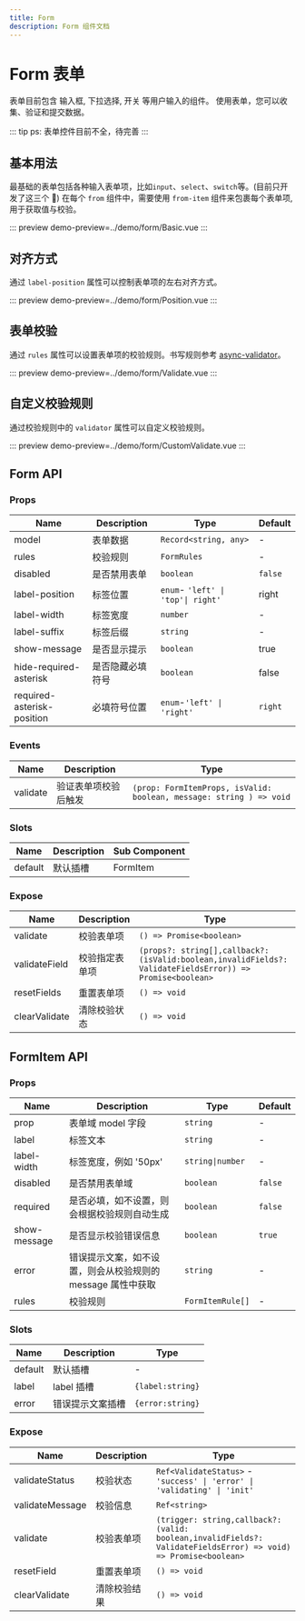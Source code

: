 ```yaml
---
title: Form
description: Form 组件文档
---
```


# Form 表单

表单目前包含 输入框, 下拉选择, 开关 等用户输入的组件。 使用表单，您可以收集、验证和提交数据。

::: tip
ps: 表单控件目前不全，待完善
:::

## 基本用法

最基础的表单包括各种输入表单项，比如`input`、`select`、`switch`等。(目前只开发了这三个 🤣)
在每个 `from` 组件中，需要使用 `from-item` 组件来包裹每个表单项,用于获取值与校验。

::: preview
demo-preview=../demo/form/Basic.vue
:::

## 对齐方式

通过 `label-position` 属性可以控制表单项的左右对齐方式。

::: preview
demo-preview=../demo/form/Position.vue
:::

## 表单校验

通过 `rules` 属性可以设置表单项的校验规则。书写规则参考 [async-validator](https://github.com/yiminghe/async-validator)。

::: preview
demo-preview=../demo/form/Validate.vue
:::

## 自定义校验规则

通过校验规则中的 `validator` 属性可以自定义校验规则。

::: preview
demo-preview=../demo/form/CustomValidate.vue
:::

## Form API

### Props

| Name                       | Description      | Type                               | Default |
| -------------------------- | ---------------- | ---------------------------------- | ------- |
| model                      | 表单数据         | `Record<string, any>`              | -       |
| rules                      | 校验规则         | `FormRules`                        | -       |
| disabled                   | 是否禁用表单     | `boolean`                          | `false` |
| label-position             | 标签位置         | `enum`- `'left' \| 'top'\| right'` | right   |
| label-width                | 标签宽度         | `number`                           | -       |
| label-suffix               | 标签后缀         | `string`                           | -       |
| show-message               | 是否显示提示     | `boolean`                          | true    |
| hide-required-asterisk     | 是否隐藏必填符号 | `boolean`                          | false   |
| required-asterisk-position | 必填符号位置     | `enum`-`'left' \| 'right'`         | `right` |

### Events

| Name     | Description          | Type                                                                |
| -------- | -------------------- | ------------------------------------------------------------------- |
| validate | 验证表单项校验后触发 | `(prop: FormItemProps, isValid: boolean, message: string ) => void` |

### Slots

| Name    | Description | Sub Component |
| ------- | ----------- | ------------- |
| default | 默认插槽    | FormItem      |

### Expose

| Name          | Description    | Type                                                                                                     |
| ------------- | -------------- | -------------------------------------------------------------------------------------------------------- |
| validate      | 校验表单项     | `() => Promise<boolean>`                                                                                 |
| validateField | 校验指定表单项 | `(props?: string[],callback?:(isValid:boolean,invalidFields?: ValidateFieldsError)) => Promise<boolean>` |
| resetFields   | 重置表单项     | `() => void`                                                                                             |
| clearValidate | 清除校验状态   | `() => void`                                                                                             |

## FormItem API

### Props

| Name         | Description                                                 | Type             | Default |
| ------------ | ----------------------------------------------------------- | ---------------- | ------- |
| prop         | 表单域 model 字段                                           | `string`         | -       |
| label        | 标签文本                                                    | `string`         | -       |
| label-width  | 标签宽度，例如 '50px'                                       | `string\|number` | -       |
| disabled     | 是否禁用表单域                                              | `boolean`        | `false` |
| required     | 是否必填，如不设置，则会根据校验规则自动生成                | `boolean`        | `false` |
| show-message | 是否显示校验错误信息                                        | `boolean`        | `true`  |
| error        | 错误提示文案，如不设置，则会从校验规则的 message 属性中获取 | `string`         | -       |
| rules        | 校验规则                                                    | `FormItemRule[]` | -       |

### Slots

| Name    | Description      | Type             |
| ------- | ---------------- | ---------------- |
| default | 默认插槽         | -                |
| label   | label 插槽       | `{label:string}` |
| error   | 错误提示文案插槽 | `{error:string}` |

### Expose

| Name            | Description  | Type                                                                                                            |
| --------------- | ------------ | --------------------------------------------------------------------------------------------------------------- |
| validateStatus  | 校验状态     | `Ref<ValidateStatus>` - `'success' \| 'error' \| 'validating' \| 'init'`                                        |
| validateMessage | 校验信息     | `Ref<string>`                                                                                                   |
| validate        | 校验表单项   | `(trigger: string,callback?: (valid: boolean,invalidFields?: ValidateFieldsError) => void) => Promise<boolean>` |
| resetField      | 重置表单项   | `() => void`                                                                                                    |
| clearValidate   | 清除校验结果 | `() => void`                                                                                                    |
